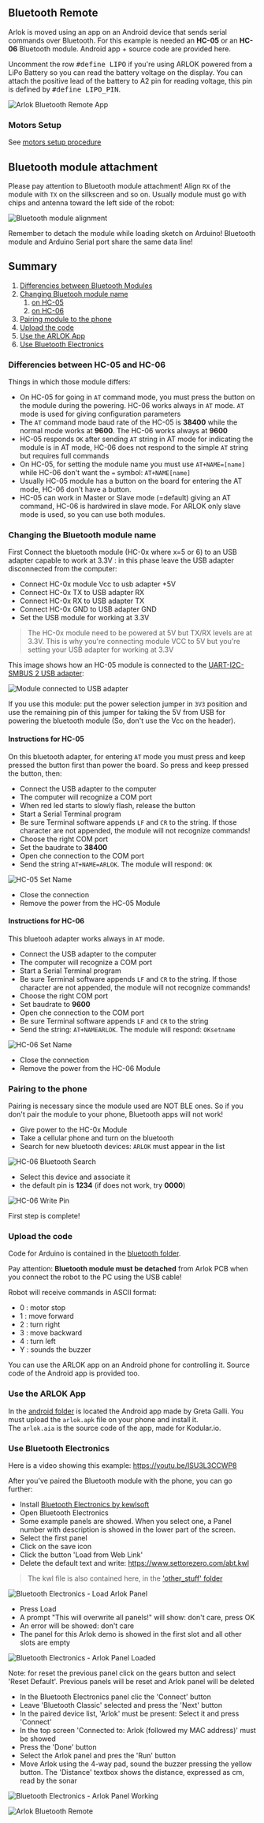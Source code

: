 ## Bluetooth Remote

Arlok is moved using an app on an Android device that sends serial commands over Bluetooth. For this example is needed an **HC-05** or an **HC-06** Bluetooth module. Android app + source code are provided here. 

Uncomment the row <kbd>#define LIPO</kbd> if you're using ARLOK powered from a LiPo Battery so you can read the battery voltage on the display. You can attach the positive lead of the battery to A2 pin for reading voltage, this pin is defined by <kbd>#define LIPO_PIN</kbd>.

![Arlok Bluetooth Remote App](../../media/bt/arlok_bluetooth_app.jpg)

### Motors Setup

See [motors setup procedure](../motors_setup.md)

## Bluetooth module attachment

Please pay attention to Bluetooth module attachment! Align `RX` of the module with `TX` on the silkscreen and so on. Usually module must go with chips and antenna toward the left side of the robot:

![Bluetooth module alignment](../../media/bt/bluetooth_module_alignment.jpg)

Remember to detach the module while loading sketch on Arduino! Bluetooth module and Arduino Serial port share the same data line!

## Summary

1) [Differencies between Bluetooth Modules](#hc05vs06)
2) [Changing Bluetooh module name](#changename)
   1) [on HC-05](#hc05name)
   2) [on HC-06](#hc06name)
3) [Pairing module to the phone](#pair)
4) [Upload the code](#code)
5) [Use the ARLOK App](#app)
6) [Use Bluetooth Electronics](#kwl)

### <a name="hc05vs06"></a> Differencies between HC-05 and HC-06 

Things in which those module differs:
- On HC-05 for going in `AT` command mode, you must press the button on the module during the powering. HC-06 works always in `AT` mode. `AT` mode is used for giving configuration parameters
- The `AT` command mode baud rate of the HC-05 is **38400** while the normal mode works at **9600**. The HC-06 works always at **9600**
- HC-05 responds `OK` after sending `AT` string in AT mode for indicating the module is in AT mode, HC-06 does not respond to the simple `AT` string but requires full commands
- On HC-05, for setting the module name you must use `AT+NAME=[name]` while HC-06 don't want the `=` symbol: `AT+NAME[name]`
- Usually HC-05 module has a button on the board for entering the AT mode, HC-06 don't have a button.
- HC-05 can work in Master or Slave mode (=default) giving an AT command, HC-06 is hardwired in slave mode. For ARLOK only slave mode is used, so you can use both modules.


### <a name="changename"></a> Changing the Bluetooth module name

First Connect the bluetooth module (HC-0x where x=5 or 6) to an USB adapter capable to work at 3.3V : in this phase leave the USB adapter disconnected from the computer:  

- Connect HC-0x module Vcc to usb adapter +5V
- Connect HC-0x TX to USB adapter RX
- Connect HC-0x RX to USB adapter TX
- Connect HC-0x GND to USB adapter GND
- Set the USB module for working at 3.3V

> The HC-0x module need to be powered at 5V but TX/RX levels are at 3.3V. This is why you're connecting module VCC to 5V but you're setting your USB adapter for working at 3.3V

This image shows how an HC-05 module is connected to the [UART-I2C-SMBUS 2 USB adapter](https://www.settorezero.com/wordpress/bridge-da-uart-e-i2c-ad-usb/): 

![Module connected to USB adapter](../../media/bt/hc_to_usb.jpg)

If you use this module: put the power selection jumper in `3V3` position and use the remaining pin of this jumper for taking the 5V from USB for powering the bluetooth module (So, don't use the Vcc on the header).

#### <a name="#hc05name"></a> Instructions for HC-05

On this bluetooth adapter, for entering `AT` mode you must press and keep pressed the button first than power the board. So press and keep pressed the button, then:  

- Connect the USB adapter to the computer
- The computer will recognize a COM port
- When red led starts to slowly flash, release the button
- Start a Serial Terminal program
- Be sure Terminal software appends `LF` and `CR` to the string. If those character are not appended, the module will not recognize commands!
- Choose the right COM port
- Set the baudrate to **38400**
- Open che connection to the COM port
- Send the string `AT+NAME=ARLOK`. The module will respond: `OK`

![HC-05 Set Name](../../media/bt/hc05_setname.png)

- Close the connection
- Remove the power from the HC-05 Module

#### <a name="#hc06name"></a> Instructions for HC-06

This bluetooh adapter works always in `AT` mode.

- Connect the USB adapter to the computer
- The computer will recognize a COM port
- Start a Serial Terminal program
- Be sure Terminal software appends `LF` and `CR` to the string. If those character are not appended, the module will not recognize commands!
- Choose the right COM port
- Set baudrate to **9600**
- Open che connection to the COM port
- Be sure Terminal software appends `LF` and `CR` to the string
- Send the string: `AT+NAMEARLOK`. The module will respond: `OKsetname`

![HC-06 Set Name](../../media/bt/hc06_setname.png)

- Close the connection
- Remove the power from the HC-06 Module

### <a name="pair"></a> Pairing to the phone

Pairing is necessary since the module used are NOT BLE ones. So if you don't pair the module to your phone, Bluetooth apps will not work!

- Give power to the HC-0x Module
- Take a cellular phone and turn on the bluetooth
- Search for new bluetooth devices: `ARLOK` must appear in the list

![HC-06 Bluetooth Search](../../media/bt/hc06_bt_search.jpg)

- Select this device and associate it
- the default pin is **1234** (if does not work, try **0000**)

![HC-06 Write Pin](../../media/bt/hc06_bt_pin.jpg)

First step is complete!

### <a name="code"></a> Upload the code

Code for Arduino is contained in the [bluetooth folder](./bluetooth).  

Pay attention: **Bluetooth module must be detached** from Arlok PCB when you connect the robot to the PC using the USB cable!  

Robot will receive commands in ASCII format:  

- 0 : motor stop
- 1 : move forward
- 2 : turn right
- 3 : move backward
- 4 : turn left
- Y : sounds the buzzer

You can use the ARLOK app on an Android phone for controlling it. Source code of the Android app is provided too.

### <a name="app"></a> Use the ARLOK App

In the [android folder](./android) is located the Android app made by Greta Galli. You must upload the `arlok.apk` file on your phone and install it.  
The `arlok.aia` is the source code of the app, made for Kodular.io.

### <a name="kwl"></a> Use Bluetooth Electronics

Here is a video showing this example: https://youtu.be/ISU3L3CCWP8

After you've paired the Bluetooth module with the phone, you can go further:  

- Install [Bluetooth Electronics by kewlsoft](https://play.google.com/store/apps/details?id=com.keuwl.arduinobluetooth)
- Open Bluetooth Electronics
- Some example panels are showed. When you select one, a Panel number with description is showed in the lower part of the screen.
- Select the first panel 
- Click on the save icon
- Click the button 'Load from Web Link'
- Delete the default text and write: https://www.settorezero.com/abt.kwl

> The kwl file is also contained here, in the ['other_stuff' folder](./other_stuff/)

![Bluetooth Electronics - Load Arlok Panel](../../media/bt/kewlsoft_01.png)

- Press Load
- A prompt "This will overwrite all panels!" will show: don't care, press OK
- An error will be showed: don't care
- The panel for this Arlok demo is showed in the first slot and all other slots are empty

![Bluetooth Electronics - Arlok Panel Loaded](../../media/bt/kewlsoft_03.png)

Note: for reset the previous panel click on the gears button and select 'Reset Default'. Previous panels will be reset and Arlok panel will be deleted

- In the Bluetooth Electronics panel clic the 'Connect' button
- Leave 'Bluetooth Classic' selected and press the 'Next' button
- In the paired device list, 'Arlok' must be present: Select it and press 'Connect'
- In the top screen 'Connected to: Arlok (followed my MAC address)' must be showed
- Press the 'Done' button
- Select the Arlok panel and pres the 'Run' button
- Move Arlok using the 4-way pad, sound the buzzer pressing the yellow button. The 'Distance' textbox shows the distance, expressed as cm, read by the sonar

![Bluetooth Electronics - Arlok Panel Working](../../media/bt/kewlsoft_02.png)

![Arlok Bluetooth Remote](../../media/bt/arlok_bluetooth_remote.jpg)
